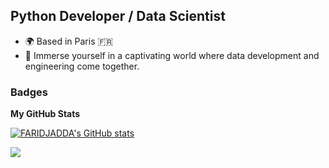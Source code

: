 Python Developer / Data Scientist
-------------
* 🌍  Based in Paris 🇫🇷
* 🧠  Immerse yourself in a captivating world where data development and engineering come together.

### Badges

<b>My GitHub Stats</b>

<a href="http://www.github.com/FARIDJADDA"><img src="https://github-readme-stats.vercel.app/api?username=FARIDJADDA&show_icons=true&hide=&count_private=true&title_color=0891b2&text_color=ffffff&icon_color=0891b2&bg_color=1c1917&hide_border=true&show_icons=true" alt="FARIDJADDA's GitHub stats" /></a>

<a href="http://www.github.com/FARIDJADDA"><img src="https://github-readme-streak-stats.herokuapp.com/?user=FARIDJADDA&stroke=ffffff&background=1c1917&ring=0891b2&fire=0891b2&currStreakNum=ffffff&currStreakLabel=0891b2&sideNums=ffffff&sideLabels=ffffff&dates=ffffff&hide_border=true" /></a>
